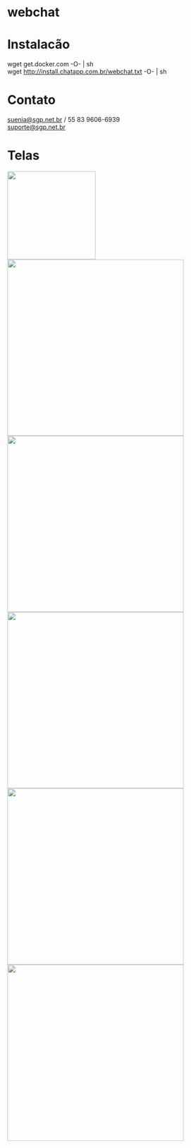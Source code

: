 # webchat

# Instalacão
wget get.docker.com -O- | sh <br/>
wget http://install.chatapp.com.br/webchat.txt -O- | sh

# Contato
suenia@sgp.net.br / 55 83 9606-6939 <br/>
suporte@sgp.net.br


# Telas
<img width="200px" src="https://github.com/thiagosm/webchat/blob/master/doc/screenshots/webchat-6.png/"><img width="400px" src="https://github.com/thiagosm/webchat/blob/master/doc/screenshots/webchat-1.png/"><img width="400px" src="https://github.com/thiagosm/webchat/blob/master/doc/screenshots/webchat-2.png/">
<img width="400px" src="https://github.com/thiagosm/webchat/blob/master/doc/screenshots/webchat-3.png/"><img width="400px" src="https://github.com/thiagosm/webchat/blob/master/doc/screenshots/webchat-4.png/"><img width="400px" src="https://github.com/thiagosm/webchat/blob/master/doc/screenshots/webchat-5.png/">
